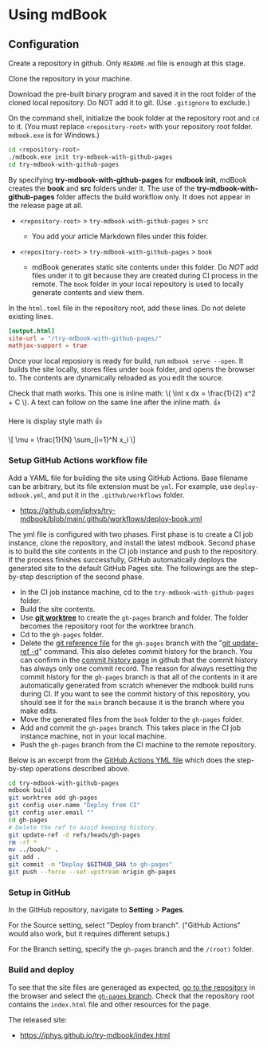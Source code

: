 # Using mdBook

## Configuration

Create a repository in github.
Only `README.md` file is enough at this stage.

Clone the repository in your machine.

Download the pre-built binary program and saved it
in the root folder of the cloned local repository.
Do NOT add it to git.
(Use `.gitignore` to exclude.)

On the command shell,
initialize the book folder at the repository root
and `cd` to it.
(You must replace `<repository-root>` with your repository
root folder. `mdbook.exe` is for Windows.)

```bash
cd <repository-root>
./mdbook.exe init try-mdbook-with-github-pages
cd try-mdbook-with-github-pages
```

By specifying **try-mdbook-with-github-pages** for
**mdbook init**,
mdBook creates the **book** and **src** folders under it.
The use of the **try-mdbook-with-github-pages** folder
affects the build workflow only.
It does not appear in the release page at all.

- `<repository-root>` >
  `try-mdbook-with-github-pages` > `src`
  - You add your article Markdown files under this folder.

- `<repository-root>` >
  `try-mdbook-with-github-pages` > `book`
  - mdBook generates static site contents under this folder.
    Do _NOT_ add files under it to git because
    they are created during CI process in the remote.
    The `book` folder in your local repository is used to
    locally generate contents and view them.

In the `html.toml` file in the repository root, add these lines.
Do not delete existing lines.

```toml
[output.html]
site-url = "/try-mdbook-with-github-pages/"
mathjax-support = true
```

Once your local reposiory is ready for build,
run `mdbook serve --open`.
It builds the site locally, stores files under `book` folder,
and opens the browser to.
The contents are dynamically reloaded
as you edit the source.

Check that math works.
This one is inline math:
\\( \int x dx = \frac{1}{2} x^2 + C \\).
A text can follow on the same line after the inline math. 👍

Here is display style math 👍

\\[ \mu = \frac{1}{N} \sum_{i=1}^N x_i \\]

### Setup GitHub Actions workflow file

Add a YAML file for building the site using GitHub Actions.
Base filename can be arbitrary, but its file extension
must be `yml`.
For example, use `deploy-mdbook.yml`,
and put it in the `.github/workflows` folder.

- <https://github.com/iphys/try-mdbook/blob/main/.github/workflows/deploy-book.yml>

The yml file is configured with two phases.
First phase is to create a CI job instance, clone the repository,
and install the latest mdbook.
Second phase is to build the site contents in the CI job instance
and push to the repository.
If the process finishes successfully,
GitHub automatically deploys the generated site to
the default GitHub Pages site.
The followings are the step-by-step description of
the second phase.

- In the CI job instance machine,
  cd to the `try-mdbook-with-github-pages` folder.
- Build the site contents.
- Use [**git worktree**][url-worktree] to create
  the `gh-pages` branch and folder.
  The folder becomes the repository root for the worktree branch.
- Cd to the `gh-pages` folder.
- Delete the [git reference file][url-git-ref] for
  the `gh-pages` branch with the
  "[git update-ref -d][url-update]" command.
  This also deletes commit history for the branch.
  You can confirm in the [commit history page][url-history]
  in github that
  the commit history has always only one commit record.
  The reason for always resetting the commit history for
  the `gh-pages` branch is that all of the contents in it are
  automatically generated from scratch whenever
  the mdbook build runs during CI.
  If you want to see the commit history of this repository,
  you should see it for the `main` branch
  because it is the branch where you make edits.
- Move the generated files from the `book` folder to
  the `gh-pages` folder.
- Add and commit the `gh-pages` branch.
  This takes place in the CI job instance machine,
  not in your local machine.
- Push the `gh-pages` branch from the CI machine
  to the remote repository.

[url-worktree]: https://git-scm.com/docs/git-worktree
[url-git-ref]: https://git-scm.com/book/en/v2/Git-Internals-Git-References
[url-update]: https://git-scm.com/docs/git-update-ref
[url-history]: https://github.com/iphys/try-mdbook/commits/gh-pages/

Below is an excerpt from the [GitHub Actions YML file][url-yml]
which does the step-by-step operations described above.

[url-yml]: https://github.com/iphys/try-mdbook/blob/main/.github/workflows/deploy-book.yml

```bash
cd try-mdbook-with-github-pages
mdbook build
git worktree add gh-pages
git config user.name "Deploy from CI"
git config user.email ""
cd gh-pages
# Delete the ref to avoid keeping history.
git update-ref -d refs/heads/gh-pages
rm -rf *
mv ../book/* .
git add .
git commit -m "Deploy $GITHUB_SHA to gh-pages"
git push --force --set-upstream origin gh-pages
```

### Setup in GitHub

In the GitHub repository, navigate to **Setting** > **Pages**.

For the Source setting, select "Deploy from branch".
("GitHub Actions" would also work,
but it requires different setups.)

For the Branch setting,
specify the `gh-pages` branch and the `/(root)` folder.

### Build and deploy

To see that the site files are generaged as expected,
[go to the repository](https://github.com/iphys/try-mdbook)
in the browser and select
the [`gh-pages` branch](https://github.com/iphys/try-mdbook/tree/gh-pages).
Check that the repository root contains
the `index.html` file and other resources for the page.

The released site:

- <https://iphys.github.io/try-mdbook/index.html>
